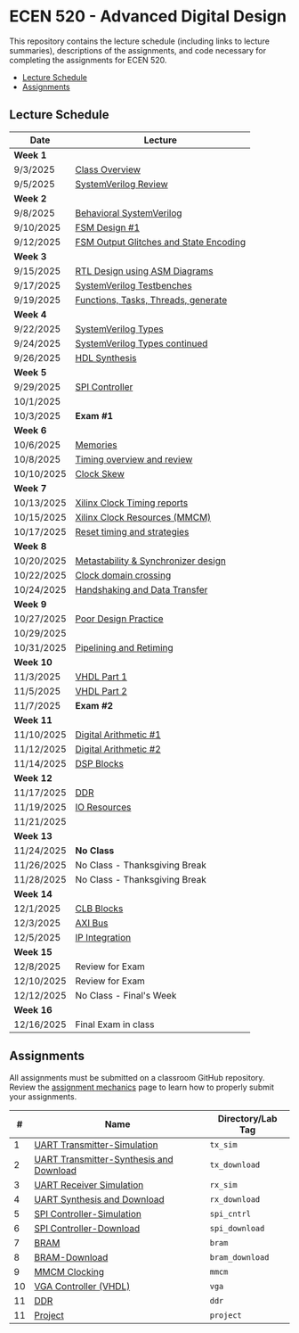 # ECEN 520 - Advanced Digital Design

This repository contains the lecture schedule (including links to lecture summaries), descriptions of the assignments, and code necessary for completing the assignments for ECEN 520.
* [Lecture Schedule](#lecture-schedule)
* [Assignments](#assignments)

## Lecture Schedule

| Date | Lecture |
| --- | --- |
| **Week 1** | |
| 9/3/2025   | [Class Overview](./lectures/class_overview.md) |
| 9/5/2025   | [SystemVerilog Review](./lectures/system_verilog_overview.md) |
| **Week 2** | |
| 9/8/2025   | [Behavioral SystemVerilog](./lectures/system_verilog_sequential.md) |
| 9/10/2025  | [FSM Design #1](./lectures/fsm_design.md) |
| 9/12/2025  | [FSM Output Glitches and State Encoding](./lectures/glitches.md) |
| **Week 3** | |
| 9/15/2025  | [RTL Design using ASM Diagrams](./lectures/rtl_asmd.md)|
| 9/17/2025  | [SystemVerilog Testbenches](./lectures/testbenches.md)|
| 9/19/2025  | [Functions, Tasks, Threads, generate](./lectures/functions_tasks.md) |
| **Week 4** | |
| 9/22/2025  | [SystemVerilog Types](./lectures/systemverilog_types.md) |
| 9/24/2025  | [SystemVerilog Types continued](./lectures/systemverilog_types.md) |
| 9/26/2025  | [HDL Synthesis](./lectures/hd_synthesis.md) |
| **Week 5** | |
| 9/29/2025  | [SPI Controller](./lectures/spi.md) |
| 10/1/2025  |   |
| 10/3/2025  | **Exam #1** |
| **Week 6** | |
| 10/6/2025  | [Memories](./lectures/memories.md)  |
| 10/8/2025  | [Timing overview and review](./lectures/timing_overview.md) |
| 10/10/2025 | [Clock Skew](./lectures/clock_skew.md) |
| **Week 7** | |
| 10/13/2025 | [Xilinx Clock Timing reports](./lectures/xilinx_timing.md) |
| 10/15/2025 | [Xilinx Clock Resources (MMCM)](./lectures/xilinx_clocking.md) |
| 10/17/2025 | [Reset timing and strategies](./lectures/reset_strategies.md) |
| **Week 8** | |
| 10/20/2025 | [Metastability & Synchronizer design](./lectures/metastability.md) |
| 10/22/2025 | [Clock domain crossing](./lectures/clock_crossing.md) |
| 10/24/2025 | [Handshaking and Data Transfer](./lectures/handshaking.md) |
| **Week 9** | |
| 10/27/2025 | [Poor Design Practice](./lectures/poor_practice.md) |
| 10/29/2025 |  |
| 10/31/2025  | [Pipelining and Retiming](./lectures/pipelining.md) |
| **Week 10**| |
| 11/3/2025  | [VHDL Part 1](./lectures/vhdl1.md) |
| 11/5/2025  | [VHDL Part 2](./lectures/vhdl2.md) |
| 11/7/2025  | **Exam #2** |
| **Week 11**|  |
| 11/10/2025 | [Digital Arithmetic #1](./lectures/arith1.md)  |
| 11/12/2025 | [Digital Arithmetic #2](./lectures/arith2.md) |
| 11/14/2025 | [DSP Blocks](./lectures/dsp.md)  |
| **Week 12**| |
| 11/17/2025 | [DDR](./lectures/ddr.md) |
| 11/19/2025 | [IO Resources](./lectures/io.md)  |
| 11/21/2025 |  |
| **Week 13**| |
| 11/24/2025 | **No Class** |
| 11/26/2025 | No Class - Thanksgiving Break |
| 11/28/2025 | No Class - Thanksgiving Break |
| **Week 14**| |
| 12/1/2025  | [CLB Blocks](./lectures/clb.md) |
| 12/3/2025  | [AXI Bus](./lectures/axi.md) |
| 12/5/2025  | [IP Integration](./lectures/ip_integration.md)  |
| **Week 15**|  |
| 12/8/2025  | Review for Exam |
| 12/10/2025  | Review for Exam |
| 12/12/2025  | No Class - Final's Week |
| **Week 16**|  |
| 12/16/2025 | Final Exam in class |

<!--
[Verification with UVM](./lectures/uvm.md)
Other Lectures: 
* ILA (Integrated Logic Analyzer)
* Simulation Coverage
* Assertions
* [Alternative HDLs](./lectures/alt_hdl.md)
* [Wishbone Bus](./lectures/wishbone.md)
-->

## Assignments

All assignments must be submitted on a classroom GitHub repository. 
Review the [assignment mechanics](./resources/assignment_mechanics.md) page to learn how to properly submit your assignments.

| # | Name | Directory/Lab Tag | 
| ---- | ----| ----|
| 1 | [UART Transmitter-Simulation](./tx_sim/UART_Transmitter_sim.md) | `tx_sim` |
| 2 | [UART Transmitter-Synthesis and Download](./tx_download/tx_download.md) | `tx_download` |
| 3 | [UART Receiver Simulation](./rx_sim/UART_Receiver_sim.md) | `rx_sim` |
| 4 | [UART Synthesis and Download](./rx_download/UART-Receiver_synth.md) | `rx_download` |
| 5 | [SPI Controller-Simulation](./spi_cntrl/SPI_cntrl.md) | `spi_cntrl` |
| 6 | [SPI Controller-Download](./spi_download/spi_download.md) | `spi_download` |
| 7 | [BRAM](./bram/bram.md) | `bram` |
| 8 | [BRAM-Download](./bram_download/bram_download.md) | `bram_download` |
| 9 | [MMCM Clocking](./mmcm/mmcm.md) | `mmcm` |
| 10 | [VGA Controller (VHDL)](./vga/vga.md) | `vga` |
| 11 | [DDR](./ddr/ddr.md) | `ddr` |
| 11 | [Project](./project/project.md) | `project` |

